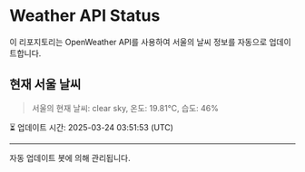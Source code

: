 
# Weather API Status

이 리포지토리는 OpenWeather API를 사용하여 서울의 날씨 정보를 자동으로 업데이트합니다.

## 현재 서울 날씨
> 서울의 현재 날씨: clear sky, 온도: 19.81°C, 습도: 46%

⏳ 업데이트 시간: 2025-03-24 03:51:53 (UTC)

---
자동 업데이트 봇에 의해 관리됩니다.
